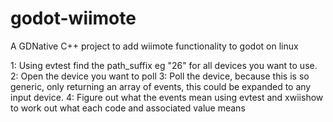 # godot-wiimote
A GDNative C++ project to add wiimote functionality to godot on linux

1: Using evtest find the path_suffix eg "26" for all devices you want to use.
2: Open the device you want to poll
3: Poll the device, because this is so generic, only returning an array of events, this could be expanded to any input device.
4: Figure out what the events mean using evtest and xwiishow to work out what each code and associated value means

